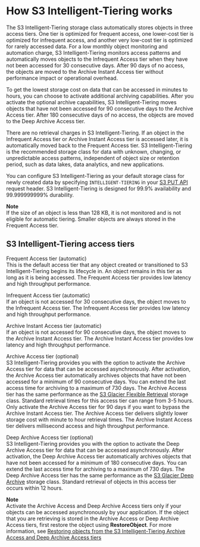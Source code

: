# How S3 Intelligent\-Tiering works<a name="intelligent-tiering-overview"></a>

The S3 Intelligent\-Tiering storage class automatically stores objects in three access tiers\. One tier is optimized for frequent access, one lower\-cost tier is optimized for infrequent access, and another very low\-cost tier is optimized for rarely accessed data\. For a low monthly object monitoring and automation charge, S3 Intelligent\-Tiering monitors access patterns and automatically moves objects to the Infrequent Access tier when they have not been accessed for 30 consecutive days\. After 90 days of no access, the objects are moved to the Archive Instant Access tier without performance impact or operational overhead\.

To get the lowest storage cost on data that can be accessed in minutes to hours, you can choose to activate additional archiving capabilities\. After you activate the optional archive capabilities, S3 Intelligent\-Tiering moves objects that have not been accessed for 90 consecutive days to the Archive Access tier\. After 180 consecutive days of no access, the objects are moved to the Deep Archive Access tier\.

There are no retrieval charges in S3 Intelligent\-Tiering\. If an object in the Infrequent Access tier or Archive Instant Access tier is accessed later, it is automatically moved back to the Frequent Access tier\. S3 Intelligent\-Tiering is the recommended storage class for data with unknown, changing, or unpredictable access patterns, independent of object size or retention period, such as data lakes, data analytics, and new applications\.

You can configure S3 Intelligent\-Tiering as your default storage class for newly created data by specifying `INTELLIGENT-TIERING` in your [S3 PUT API](https://docs.aws.amazon.com/AmazonS3/latest/API/API_PutBucketIntelligentTieringConfiguration.html) request header\. S3 Intelligent\-Tiering is designed for 99\.9% availability and 99\.999999999% durability\.

**Note**  
If the size of an object is less than 128 KB, it is not monitored and is not eligible for automatic tiering\. Smaller objects are always stored in the Frequent Access tier\.

## S3 Intelligent\-Tiering access tiers<a name="intel-tiering-tier-definition"></a>

Frequent Access tier \(automatic\)  
This is the default access tier that any object created or transitioned to S3 Intelligent\-Tiering begins its lifecycle in\. An object remains in this tier as long as it is being accessed\. The Frequent Access tier provides low latency and high throughput performance\.

Infrequent Access tier \(automatic\)  
If an object is not accessed for 30 consecutive days, the object moves to the Infrequent Access tier\. The Infrequent Access tier provides low latency and high throughput performance\.

Archive Instant Access tier \(automatic\)  
If an object is not accessed for 90 consecutive days, the object moves to the Archive Instant Access tier\. The Archive Instant Access tier provides low latency and high throughput performance\.

Archive Access tier \(optional\)  
S3 Intelligent\-Tiering provides you with the option to activate the Archive Access tier for data that can be accessed asynchronously\. After activation, the Archive Access tier automatically archives objects that have not been accessed for a minimum of 90 consecutive days\. You can extend the last access time for archiving to a maximum of 730 days\. The Archive Access tier has the same performance as the [S3 Glacier Flexible Retrieval](https://docs.aws.amazon.com/amazonglacier/latest/dev/introduction.html) storage class\. Standard retrieval times for this access tier can range from 3\-5 hours\.  
Only activate the Archive Access tier for 90 days if you want to bypass the Archive Instant Access tier\. The Archive Access tier delivers slightly lower storage cost with minute to hour retrieval times\. The Archive Instant Access tier delivers millisecond access and high throughput performance\.

Deep Archive Access tier \(optional\)  
S3 Intelligent\-Tiering provides you with the option to activate the Deep Archive Access tier for data that can be accessed asynchronously\. After activation, the Deep Archive Access tier automatically archives objects that have not been accessed for a minimum of 180 consecutive days\. You can extend the last access time for archiving to a maximum of 730 days\. The Deep Archive Access tier has the same performance as the [S3 Glacier Deep Archive](https://docs.aws.amazon.com/AmazonS3/latest/userguide/storage-class-intro.html#sc-glacier) storage class\. Standard retrieval of objects in this access tier occurs within 12 hours\.

**Note**  
Activate the Archive Access and Deep Archive Access tiers only if your objects can be accessed asynchronously by your application\. If the object that you are retrieving is stored in the Archive Access or Deep Archive Access tiers, first restore the object using **RestoreObject**\. For more information, see [ Restoring objects from the S3 Intelligent\-Tiering Archive Access and Deep Archive Access tiers](intelligent-tiering-managing.md#restore-data-from-int-tier-archive)